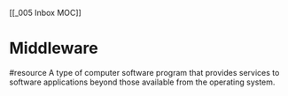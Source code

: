 [[_005 Inbox MOC]]

# Middleware
#resource 
A type of computer software program that provides services to software applications beyond those available from the operating system.